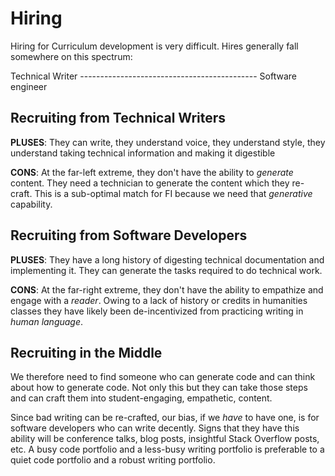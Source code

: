 # Hiring

Hiring for Curriculum development is very difficult. Hires generally fall
somewhere on this spectrum:

Technical Writer -------------------------------------------- Software engineer
                                                             

## Recruiting from Technical Writers

**PLUSES**: They can write, they understand voice, they understand style, they
understand taking technical information and making it digestible<br/>

**CONS**: At the far-left extreme, they don't have the ability to _generate_
content. They need a technician to generate the content which they re-craft.
This is a sub-optimal match for FI because we need that _generative_
capability.

## Recruiting from Software Developers

**PLUSES**: They have a long history of digesting technical documentation
and implementing it. They can generate the tasks required to do technical work. 

**CONS**: At the far-right extreme, they don't have the ability to empathize
and engage with a _reader_. Owing to a lack of history or credits in humanities
classes they have likely been de-incentivized from practicing writing in _human
language_.

## Recruiting in the Middle

We therefore need to find someone who can generate code and can think about how
to generate code. Not only this but they can take those steps and can craft
them into student-engaging, empathetic, content.

Since bad writing can be re-crafted, our bias, if we _have_ to have one, is for
software developers who can write decently. Signs that they have this ability
will be conference talks, blog posts, insightful Stack Overflow posts, etc. A
busy code portfolio and a less-busy writing portfolio is preferable to a quiet
code portfolio and a robust writing portfolio.
